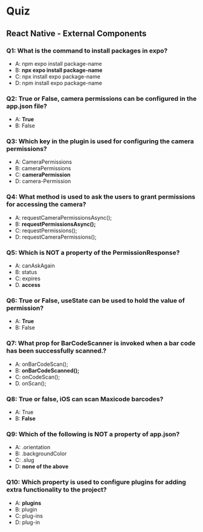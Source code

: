 # Quiz

## React Native - External Components

### Q1: What is the command to install packages in expo?
- A: npm expo install package-name
- B: **npx expo install package-name**
- C: npx install expo package-name
- D: npm install expo package-name

### Q2: True or False, camera permissions can be configured in the app.json file?
- A: **True**
- B: False

### Q3: Which key in the plugin is used for configuring the camera permissions?
- A: CameraPermissions
- B: cameraPermissions
- C: **cameraPermission**
- D: camera-Permission

### Q4: What method is used to ask the users to grant permissions for accessing the camera?
- A: requestCameraPermissionsAsync();
- B: **requestPermissionsAsync();**
- C: requestPermissions();
- D: requestCameraPermissions();

### Q5: Which is NOT a property of the PermissionResponse?
- A: canAskAgain
- B: status
- C: expires
- D. **access**

### Q6: True or False, useState can be used to hold the value of permission?
- A: **True**
- B: False

### Q7: What prop for BarCodeScanner is invoked when a bar code has been successfully scanned.?
- A: onBarCodeScan();
- B: **onBarCodeScanned();**
- C: onCodeScan();
- D. onScan();

### Q8: True or false, iOS can scan Maxicode barcodes?
- A: True
- B: **False**

### Q9: Which of the following is NOT a property of app.json?
- A: .orientation
- B: .backgroundColor
- C: .slug
- D: **none of the above**

### Q10: Which property is used to configure plugins for adding extra functionality to the project?
- A: **plugins**
- B: plugin
- C: plug-ins
- D: plug-in

